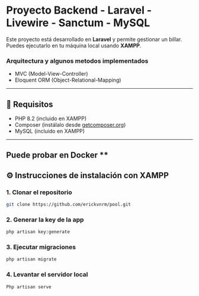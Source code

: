 # Proyecto Backend - Laravel - Livewire - Sanctum - MySQL

Este proyecto está desarrollado en **Laravel** y permite gestionar un billar. Puedes ejecutarlo en tu máquina local usando **XAMPP**.

### Arquitectura y algunos metodos implementados
- MVC (Model-View-Controller)
- Eloquent ORM (Object-Relational-Mapping)

---

## 🧰 Requisitos

- PHP 8.2 (incluido en XAMPP)
- Composer (instálalo desde [getcomposer.org](https://getcomposer.org))
- MySQL (incluido en XAMPP)

---

## Puede probar en Docker **

## ⚙️ Instrucciones de instalación con XAMPP

### 1. Clonar el repositorio
```bash
git clone https://github.com/erickvnrm/pool.git
```
### 2. Generar la key de la app
```bash
php artisan key:generate
```
### 3. Ejecutar migraciones
```bash
php artisan migrate
```
### 4. Levantar el servidor local
```bash
Php artisan serve
```
